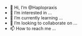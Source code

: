 - 👋 Hi, I’m @Haplopraxis
- 👀 I’m interested in ...
- 🌱 I’m currently learning ...
- 💞️ I’m looking to collaborate on ...
- 📫 How to reach me ...

<!---
Haplopraxis/Haplopraxis is a ✨ special ✨ repository because its `README.md` (this file) appears on your GitHub profile.
You can click the Preview link to take a look at your changes.
--->
